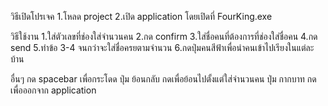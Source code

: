 วิธีเปิดโปรเจค
1.โหลด project
2.เปิด application โดยเปิดที่ FourKing.exe

วิธีใช้งาน
1.ใส่ตัวเลขที่ช่องใส่จำนวนคน
2.กด confirm
3.ใส่ชื่อคนที่ต้องการที่ช่องใส่ชื่อคน
4.กด send
5.ทำข้อ 3-4 จนกว่าจะใส่ชื่อครยตามจำนวน
6.กดปุ่มคนสีฟ้าเพื่อนำคนเข้าไปเรียงในแต่ละบ้าน


อื่นๆ
กด spacebar เพื่อกระโดด
ปุ่ม ย้อนกลับ กดเพื่อย้อนไปตั้งแต่ใส่จำนวนคน
ปุ่ม กากบาท กดเพื่อออกจาก application
